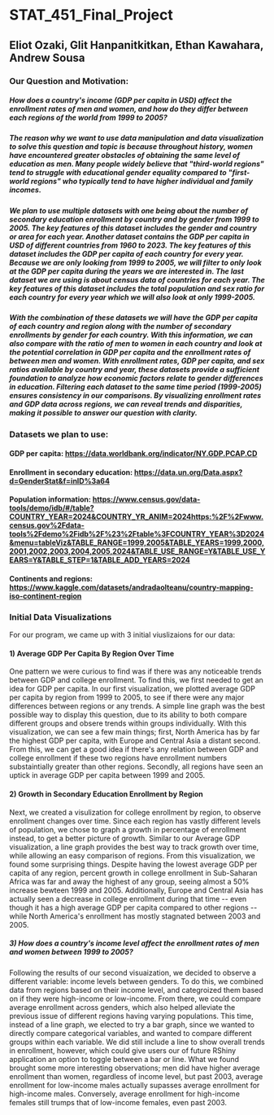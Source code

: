 # STAT_451_Final_Project
## Eliot Ozaki, Glit Hanpanitkitkan, Ethan Kawahara, Andrew Sousa

### Our Question and Motivation:
##### How does a country's income (GDP per capita in USD) affect the enrollment rates of men and women, and how do they differ between each regions of the world from 1999 to 2005? 

##### The reason why we want to use data manipulation and data visualization to solve this question and topic is because throughout history, women have encountered greater obstacles of obtaining the same level of education as men. Many people widely believe that "third-world regions" tend to struggle with educational gender equality compared to "first-world regions" who typically tend to have higher individual and family incomes.

##### We plan to use multiple datasets with one being about the number of secondary education enrollment by country and by gender from 1999 to 2005. The key features of this dataset includes the gender and country or area for each year. Another dataset contains the GDP per capita in USD of different countries from 1960 to 2023. The key features of this dataset includes the GDP per capita of each country for every year. Because we are only looking from 1999 to 2005, we will filter to only look at the GDP per capita during the years we are interested in. The last dataset we are using is about census data of countries for each year. The key features of this dataset includes the total population and sex ratio for each country for every year which we will also look at only 1999-2005.

##### With the combination of these datasets we will have the GDP per capita of each country and region along with the number of secondary enrollments by gender for each country. With this information, we can also compare with the ratio of men to women in each country and look at the potential correlation in GDP per capita and the enrollment rates of between men and women. With enrollment rates, GDP per capita, and sex ratios available by country and year, these datasets provide a sufficient foundation to analyze how economic factors relate to gender differences in education. Filtering each dataset to the same time period (1999-2005) ensures consistency in our comparisons. By visualizing enrollment rates and GDP data across regions, we can reveal trends and disparities, making it possible to answer our question with clarity.

### Datasets we plan to use:
#### GDP per capita: https://data.worldbank.org/indicator/NY.GDP.PCAP.CD
#### Enrollment in secondary education: https://data.un.org/Data.aspx?d=GenderStat&f=inID%3a64
#### Population information: https://www.census.gov/data-tools/demo/idb/#/table?COUNTRY_YEAR=2024&COUNTRY_YR_ANIM=2024https:%2F%2Fwww.census.gov%2Fdata-tools%2Fdemo%2Fidb%2F%23%2Ftable%3FCOUNTRY_YEAR%3D2024&menu=tableViz&TABLE_RANGE=1999,2005&TABLE_YEARS=1999,2000,2001,2002,2003,2004,2005,2024&TABLE_USE_RANGE=Y&TABLE_USE_YEARS=Y&TABLE_STEP=1&TABLE_ADD_YEARS=2024
#### Continents and regions: https://www.kaggle.com/datasets/andradaolteanu/country-mapping-iso-continent-region

### Initial Data Visualizations

For our program, we came up with 3 initial viuslizaions for our data:

#### 1) Average GDP Per Capita By Region Over Time
   One pattern we were curious to find was if there was any noticeable trends between GDP and college enrollment. To find this, we first needed to get an idea for GDP per capita. In our first visualization,    we plotted average GDP per capita by region from 1999 to 2005, to see if there were any major differences between regions or any trends. A simple line graph was the best possible way to display this         question, due to its ability to both compare different groups and obsere trends within groups individually. With this visualization, we can see a few main things; first, North America has by far the         highest GDP per capita, with Europe and Central Asia a distant second. From this, we can get a good idea if there's any relation between GDP and college enrollment if these two regions have enrollment       numbers substaintially greater than other regions. Secondly, all regions have seen an uptick in average GDP per capita between 1999 and 2005.

#### 2) Growth in Secondary Education Enrollment by Region
   Next, we created a visulization for college enrollment by region, to observe enrollment changes over time. Since each region has vastly different levels of population, we chose to graph a growth in          percentage of enrollment instead, to get a better picture of growth. Similar to our Average GDP visualization, a line graph provides the best way to track growth over time, while allowing an easy            comparison of regions. From this visualization, we found some surprising things. Despite having the lowest average GDP per capita of any region, percent growth in college enrollment in Sub-Saharan Africa    was far and away the highest of any group, seeing almost a 50% increase bewteen 1999 and 2005. Additionally, Europe and Central Asia has actually seen a decrease in college enrollment during that time --    even though it has a high average GDP per capita compared to other regions -- while North America's enrollment has mostly stagnated between 2003 and 2005.

##### 3) How does a country's income level affect the enrollment rates of men and women between 1999 to 2005?
   Following the results of our second visuaization, we decided to observe a different variable: income levels between genders. To do this, we combined data from regions based on their income level, and        categroized them based on if they were high-income or low-income. From there, we could compare average enrollment across genders, which also helped alleviate the previous issue of different regions          having varying populations. This time, instead of a line graph, we elected to try a bar graph, since we wanted to directly compare categorical variables, and wanted to compare different groups within        each variable. We did still include a line to show overall trends in enrollment, however, which could give users our of future RShiny application an option to toggle between a bar or line. What we found     brought some more interesting observations; men did have higher average enrollment than women, regardless of income level, but past 2003, average enrollment for low-income males actually supasses average    enrollment for high-income males. Conversely, average enrollment for high-income females still trumps that of low-income females, even past 2003.
